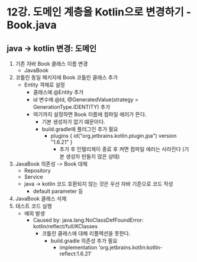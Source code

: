 # 12강. 도메인 계층을 Kotlin으로 변경하기 - Book.java

## java -> kotlin 변경: 도메인
1. 기존 자바 Book 클래스 이름 변경
   - JavaBook
2. 코틀린 동일 패키지에 Book 코틀린 클래스 추가
   - Entity 객체로 설정
     - 클래스에 @Entity 추가
     - id 변수에 @Id, @GeneratedValue(strategy = GenerationType.IDENTITY) 추가
     - 여기까지 설정하면 Book 이름에 컴파일 에러가 뜬다.
       - 기본 생성자가 없기 떄문이다.
       - build.gradle에 플러그인 추가 필요
         - plugins { id("org.jetbrains.kotlin.plugin.jpa") version "1.6.21" }
           - 추가 후 인텔리제이 종료 후 켜면 컴파일 에러는 사라진다 (기본 생성자 만들지 않은 상태)
3. JavaBook 의존성 -> Book 대체
   - Repository
   - Service
   - java -> kotlin 코드 호환되지 않는 것은 우선 자바 기준으로 코드 작성
     - default parameter 등
4. JavaBook 클래스 삭제
5. 테스트 코드 실행
   - 예외 발생
     - Caused by: java.lang.NoClassDefFoundError: kotlin/reflect/full/KClasses
       - 코틀린 클래스에 대해 리플렉션을 못한다.
         - build.gradle 의존성 추가 필요
           - implementation 'org.jetbrains.kotlin:kotlin-reflect:1.6.21'